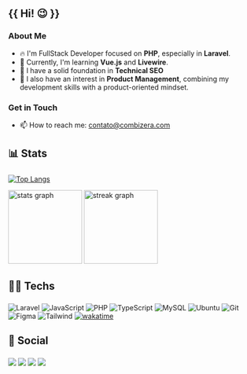 ## {{ Hi! 😉 }}

### About Me 
- 🔥 I'm FullStack Developer focused on **PHP**, especially in **Laravel**.
- 🌱 Currently, I'm learning **Vue.js** and **Livewire**.
- 🚀 I have a solid foundation in **Technical SEO**
- 🎯 I also have an interest in **Product Management**, combining my development skills with a product-oriented mindset.

### Get in Touch
- 📫 How to reach me: [contato@combizera.com](mailto:contato@combizera.com)

<h2 align="left">📊 Stats</h2>

###

[![Top Langs](https://github-readme-stats.vercel.app/api/top-langs/?username=combizera&hide=html,css&layout=compact&langs_count=6&theme=tokyonight)](https://github.com/combizera)
<div>
  <img src="https://github-readme-stats.vercel.app/api?username=combizera&hide_title=false&hide_rank=true&show_icons=true&include_all_commits=true&count_private=true&disable_animations=false&theme=gruvbox_light&locale=en&hide_border=false&order=1" height="150" alt="stats graph"  />
  <img src="https://streak-stats.demolab.com?user=combizera&locale=en&mode=daily&theme=gruvbox_light&hide_border=false&border_radius=5&order=3" height="150" alt="streak graph"  />
</div>

###

<h2 align="left">🧑‍💻 Techs</h2>

###

![Laravel](https://img.shields.io/badge/laravel-%23FF2D20.svg?style=for-the-badge&logo=laravel&logoColor=white)
![JavaScript](https://img.shields.io/badge/JavaScript-F7DF1E?style=for-the-badge&logo=javascript&logoColor=black)
![PHP](https://img.shields.io/badge/PHP-777BB4?style=for-the-badge&logo=php&logoColor=white)
![TypeScript](https://img.shields.io/badge/TypeScript-007ACC?style=for-the-badge&logo=typescript&logoColor=white)
![MySQL](https://img.shields.io/badge/MySQL-00000F?style=for-the-badge&logo=mysql&logoColor=white)
![Ubuntu](https://img.shields.io/badge/Ubuntu-35495E?style=for-the-badge&logo=ubuntu&logoColor=2CA5E0)
![Git](https://img.shields.io/badge/GIT-E44C30?style=for-the-badge&logo=git&logoColor=white)
![Figma](https://img.shields.io/badge/Figma-696969?style=for-the-badge&logo=figma&logoColor=figma)
![Tailwind](https://img.shields.io/badge/tailwindcss-%2338B2AC.svg?style=for-the-badge&logo=tailwind-css&logoColor=white)
[![wakatime](https://wakatime.com/badge/user/63fa05f8-a0f5-4d40-aaad-e8b0eb268cb0.svg)](https://wakatime.com/@63fa05f8-a0f5-4d40-aaad-e8b0eb268cb0)

###

<h2 align="left">📱 Social</h2>

###
 
<div> 
  <a href="https://www.instagram.com/combizera" target="_blank"><img src="https://img.shields.io/badge/-Instagram-%23E4405F?style=for-the-badge&logo=instagram&logoColor=white" target="_blank"></a>
  <a href="https://discord.gg/G3scsEHrNp" target="_blank"><img src="https://img.shields.io/badge/Discord-7289DA?style=for-the-badge&logo=discord&logoColor=white" target="_blank"></a> 
  <a href = "mailto:contato@combizera.com"><img src="https://img.shields.io/badge/-Gmail-%23333?style=for-the-badge&logo=gmail&logoColor=white" target="_blank"></a>
  <a href="https://www.linkedin.com/in/combizera/" target="_blank"><img src="https://img.shields.io/badge/-LinkedIn-%230077B5?style=for-the-badge&logo=linkedin&logoColor=white" target="_blank"></a>  
</div>
